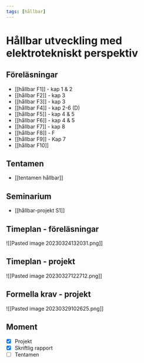 ```yaml
---
tags: [hållbar]
---
```

# Hållbar utveckling med elektrotekniskt perspektiv

## Föreläsningar
- [[hållbar F1]] - kap 1 & 2
- [[hållbar F2]] - kap 3
- [[hållbar F3]] - kap 3
- [[hållbar F4]]  - kap 2-6 (D)
- [[hållbar F5]] - kap 4 & 5
- [[hållbar F6]] - kap 4 & 5
- [[hållbar F7]] - kap 8
- [[hållbar F8]] - F
- [[hållbar F9]] - Kap 7
- [[hållbar F10]]

## Tentamen
- [[tentamen hållbar]]

## Seminarium
- [[hållbar-projekt S1]]

## Timeplan - föreläsningar
![[Pasted image 20230324132031.png]]

## Timeplan - projekt
![[Pasted image 20230327122712.png]]

## Formella krav - projekt
![[Pasted image 20230329102625.png]]


## Moment
- [x] Projekt
- [x] Skriftlig rapport
- [ ] Tentamen
